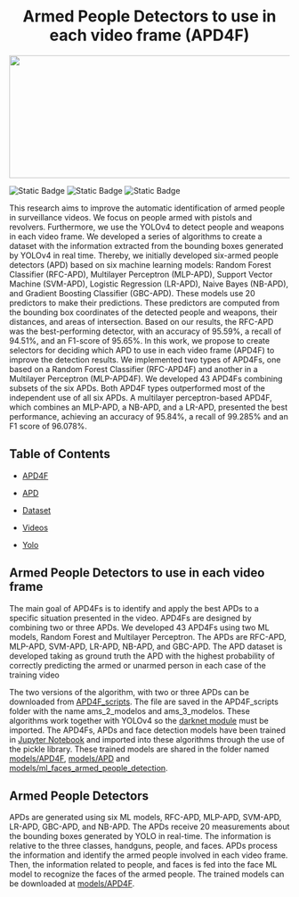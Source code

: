 <h1 align="center"> Armed People Detectors to use in each video frame (APD4F)</h1> 

<p align="center">
  <img width="950" height="220" src="https://github.com/user-attachments/assets/9acd9692-2079-4073-b71f-568cde7cf21a/">
</p>


![Static Badge](https://img.shields.io/badge/YOLO-Link-blue?labelColor=blue&color=red&link=https%3A%2F%2Fgithub.com%2FAlexeyAB%2Fdarknet)
![Static Badge](https://img.shields.io/badge/LabelImg-Link-red?labelColor=blue&color=yellow&link=https%3A%2F%2Fgithub.com%2Fheartexlabs%2FlabelImg)
![Static Badge](https://img.shields.io/badge/Release%20date-Jun-blue?labelColor=blue&color=green)

This research aims to improve the automatic identification of armed people in surveillance videos. We focus on people armed with pistols and revolvers. Furthermore, we use the YOLOv4 to detect people and weapons in each video frame. We developed a series of algorithms to create a dataset with the information extracted from the bounding boxes generated by YOLOv4 in real time. Thereby, we initially developed six-armed people detectors (APD) based on six machine learning models: Random Forest Classifier (RFC-APD), Multilayer Perceptron (MLP-APD), Support Vector Machine (SVM-APD), Logistic Regression (LR-APD), Naive Bayes (NB-APD), and Gradient Boosting Classifier (GBC-APD). These models use 20 predictors to make their predictions. These predictors are computed from the bounding box coordinates of the detected people and weapons, their distances, and areas of intersection. Based on our results, the RFC-APD was the best-performing detector, with an accuracy of 95.59%, a recall of 94.51%, and an F1-score of 95.65%. In this work, we propose to create selectors for deciding which APD to use in each video frame (APD4F) to improve the detection results. We implemented two types of APD4Fs, one based on a Random Forest Classifier (RFC-APD4F) and another in a Multilayer Perceptron (MLP-APD4F). We developed 43 APD4Fs combining subsets of the six APDs. Both APD4F types outperformed most of the independent use of all six APDs. A multilayer perceptron-based APD4F, which combines an MLP-APD, a NB-APD, and a LR-APD, presented the best performance, achieving an accuracy of 95.84%, a recall of 99.285% and an F1 score of 96.078%.

## Table of Contents

* [APD4F](APD4F_scripts)

* [APD](models/APD)

* [Dataset](dataset)

* [Videos](videos)

* [Yolo](yolo)

## Armed People Detectors to use in each video frame
The main goal of APD4Fs is to identify and apply the best APDs to a specific situation presented in the video. APD4Fs are designed by combining two or three APDs. We developed 43 APD4Fs using two ML models, Random Forest and Multilayer Perceptron. The APDs are RFC-APD, MLP-APD, SVM-APD, LR-APD, NB-APD, and GBC-APD. The APD dataset is developed taking as ground truth the APD with the highest probability of correctly predicting the armed or unarmed person in each case of the training video

The two versions of the algorithm, with two or three APDs can be downloaded from [APD4F_scripts](APD4F_scripts). The file are saved in the APD4F_scripts folder with the name ams_2_modelos and ams_3_modelos. These algorithms work together with YOLOv4 so the [darknet module](https://github.com/AlexeyAB/darknet) must be imported. The APD4Fs, APDs and face detection models have been trained in [Jupyter Notebook](notebooks) and imported into these algorithms through the use of the pickle library. These trained models are shared in the folder named [models/APD4F](models/APD4F), [models/APD](models/APD) and [models/ml_faces_armed_people_detection](models/ml_faces_armed_people_detection).

## Armed People Detectors 
APDs are generated using six ML models, RFC-APD, MLP-APD, SVM-APD, LR-APD, GBC-APD, and NB-APD. The APDs receive 20 measurements about the bounding boxes generated by YOLO in real-time. The information is relative to the three classes, handguns, people, and faces. APDs process the information and identify the armed people involved in each video frame. Then, the information related to people, and faces is fed into the face ML model to recognize the faces of the armed people. The trained models can be downloaded at [models/APD4F](models/APD4F).

